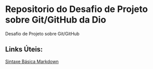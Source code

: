 # Repositorio do Desafio de Projeto sobre Git/GitHub da Dio
Desafio de Projeto sobre Git/GitHub

## Links Úteis:
[Sintaxe Básica Markdown](https://www.markdownguide.org/basic-syntax/)
